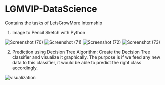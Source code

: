# LGMVIP-DataScience
Contains the tasks of LetsGrowMore Internship

1) Image to Pencil Sketch with Python


![Screenshot (70)](https://user-images.githubusercontent.com/77850791/130353542-ca0bdd02-66c2-421b-b5fa-4a408f212359.png)
![Screenshot (71)](https://user-images.githubusercontent.com/77850791/130353540-a77502d7-e27f-4cee-b171-84533f4f5ab0.png)
![Screenshot (72)](https://user-images.githubusercontent.com/77850791/130353534-f425ff13-82f0-4af0-bd72-42725437e8e2.png)
![Screenshot (73)](https://user-images.githubusercontent.com/77850791/130353530-8469a767-fe2f-455e-8764-89c36960bf58.png)


2) Prediction using Decision Tree Algorithm: Create the Decision Tree classifier and visualize it graphically. The purpose is if we feed any new data to this classifier, it would be able to predict the right class accordingly.

![visualization](https://user-images.githubusercontent.com/77850791/130353661-47147e01-e1e0-4d21-ab4f-69fda7d9aef7.png)
